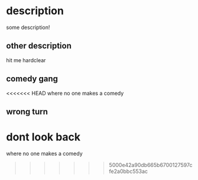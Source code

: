 # description

some description!

## other description

hit me hardclear

## comedy gang 

<<<<<<< HEAD
where no one makes a comedy 

## wrong turn

dont look back 
=======
where no one makes a comedy 
>>>>>>> 5000e42a90db665b6700127597cfe2a0bbc553ac
